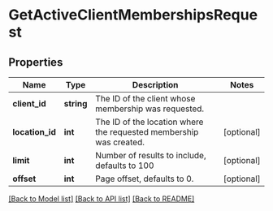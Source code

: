 # GetActiveClientMembershipsRequest

## Properties
Name | Type | Description | Notes
------------ | ------------- | ------------- | -------------
**client_id** | **string** | The ID of the client whose membership was requested. | 
**location_id** | **int** | The ID of the location where the requested membership was created. | [optional] 
**limit** | **int** | Number of results to include, defaults to 100 | [optional] 
**offset** | **int** | Page offset, defaults to 0. | [optional] 

[[Back to Model list]](../README.md#documentation-for-models) [[Back to API list]](../README.md#documentation-for-api-endpoints) [[Back to README]](../README.md)


